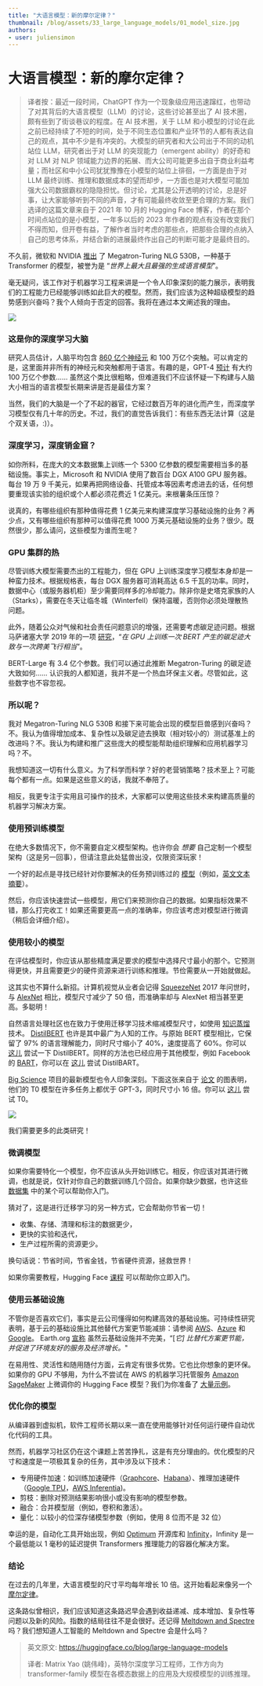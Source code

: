 ```yaml
---
title: "大语言模型：新的摩尔定律？"
thumbnail: /blog/assets/33_large_language_models/01_model_size.jpg
authors:
- user: juliensimon
---
```


# 大语言模型：新的摩尔定律？

<!-- {blog_metadata} -->
<!-- {authors} -->

> 译者按：最近一段时间，ChatGPT 作为一个现象级应用迅速蹿红，也带动了对其背后的大语言模型（LLM）的讨论，这些讨论甚至出了 AI 技术圈，颇有些到了街谈巷议的程度。在 AI 技术圈，关于 LLM 和小模型的讨论在此之前已经持续了不短的时间，处于不同生态位置和产业环节的人都有表达自己的观点，其中不少是有冲突的。大模型的研究者和大公司出于不同的动机站位 LLM，研究者出于对 LLM 的突现能力（emergent ability）的好奇和对 LLM 对 NLP 领域能力边界的拓展、而大公司可能更多出自于商业利益考量；而社区和中小公司犹犹豫豫在小模型的站位上徘徊，一方面是由于对 LLM 最终训练、推理和数据成本的望而却步，一方面也是对大模型可能加强大公司数据霸权的隐隐担忧。但讨论，尤其是公开透明的讨论，总是好事，让大家能够听到不同的声音，才有可能最终收敛至更合理的方案。我们选译的这篇文章来自于 2021 年 10 月的 Hugging Face 博客，作者在那个时间点站位的是小模型，一年多以后的 2023 年作者的观点有没有改变我们不得而知，但开卷有益，了解作者当时考虑的那些点，把那些合理的点纳入自己的思考体系，并结合新的进展最终作出自己的判断可能才是最终目的。

不久前，微软和 NVIDIA [推出](https://www.microsoft.com/en-us/research/blog/using-deepspeed-and-megatron-to-train-megatron-turing-nlg-530b-the-worlds-largest-and-most-powerful-generative-language-model/) 了 Megatron-Turing NLG 530B，一种基于 Transformer 的模型，被誉为是 “*世界上最大且最强的生成语言模型*”。

毫无疑问，该工作对于机器学习工程来讲是一个令人印象深刻的能力展示，表明我们的工程能力已经能够训练如此巨大的模型。然而，我们应该为这种超级模型的趋势感到兴奋吗？我个人倾向于否定的回答。我将在通过本文阐述我的理由。

![](assets/33_large_language_models/01_model_size.jpg)

### 这是你的深度学习大脑

研究人员估计，人脑平均包含 [860 亿个神经元](https://pubmed.ncbi.nlm.nih.gov/19226510/) 和 100 万亿个突触。可以肯定的是，这里面并非所有的神经元和突触都用于语言。有趣的是，GPT-4 [预计](https://www.wired.com/story/cerebras-chip-cluster-neural-networks-ai/) 有大约 100 万亿个参数...... 虽然这个类比很粗略，但难道我们不应该怀疑一下构建与人脑大小相当的语言模型长期来讲是否是最佳方案？

当然，我们的大脑是一个了不起的器官，它经过数百万年的进化而产生，而深度学习模型仅有几十年的历史。不过，我们的直觉告诉我们：有些东西无法计算（这是个双关语，:)）。

### 深度学习，深度销金窟？

如你所料，在庞大的文本数据集上训练一个 5300 亿参数的模型需要相当多的基础设施。事实上，Microsoft 和 NVIDIA 使用了数百台 DGX A100 GPU 服务器。每台 19 万 9 千美元，如果再把网络设备、托管成本等因素考虑进去的话，任何想要重现该实验的组织或个人都必须花费近 1 亿美元。来根薯条压压惊？

说真的，有哪些组织有那种值得花费 1 亿美元来构建深度学习基础设施的业务？再少点，又有哪些组织有那种可以值得花费 1000 万美元基础设施的业务？很少。既然很少，那么请问，这些模型为谁而生呢？

### GPU 集群的热

尽管训练大模型需要杰出的工程能力，但在 GPU 上训练深度学习模型本身却是一种蛮力技术。根据规格表，每台 DGX 服务器可消耗高达 6.5 千瓦的功率。同时，数据中心（或服务器机柜）至少需要同样多的冷却能力。除非你是史塔克家族的人（Starks），需要在冬天让临冬城（Winterfell）保持温暖，否则你必须处理散热问题。

此外，随着公众对气候和社会责任问题意识的增强，还需要考虑碳足迹问题。根据马萨诸塞大学 2019 年的一项 [研究](https://arxiv.org/pdf/1906.02243.pdf)，“*在 GPU 上训练一次 BERT 产生的碳足迹大致与一次跨美飞行相当*”。

BERT-Large 有 3.4 亿个参数。我们可以通过此推断 Megatron-Turing 的碳足迹大致如何…… 认识我的人都知道，我并不是一个热血环保主义者。尽管如此，这些数字也不容忽视。

### 所以呢？

我对 Megatron-Turing NLG 530B 和接下来可能会出现的模型巨兽感到兴奋吗？不。我认为值得增加成本、复杂性以及碳足迹去换取（相对较小的）测试基准上的改进吗？不。我认为构建和推广这些庞大的模型能帮助组织理解和应用机器学习吗？不。

我想知道这一切有什么意义。为了科学而科学？好的老营销策略？技术至上？可能每个都有一点。如果是这些意义的话，我就不奉陪了。

相反，我更专注于实用且可操作的技术，大家都可以使用这些技术来构建高质量的机器学习解决方案。

### 使用预训练模型

在绝大多数情况下，你不需要自定义模型架构。也许你会 *想要* 自己定制一个模型架构（这是另一回事），但请注意此处猛兽出没，仅限资深玩家！

一个好的起点是寻找已经针对你要解决的任务预训练过的 [模型](https://huggingface.co/models)（例如，[英文文本摘要](https://huggingface.co/models?language=en&pipeline_tag=summarization&sort=downloads)）。

然后，你应该快速尝试一些模型，用它们来预测你自己的数据。如果指标效果不错，那么打完收工！如果还需要更高一点的准确率，你应该考虑对模型进行微调（稍后会详细介绍）。

### 使用较小的模型

在评估模型时，你应该从那些精度满足要求的模型中选择尺寸最小的那个。它预测得更快，并且需要更少的硬件资源来进行训练和推理。节俭需要从一开始就做起。

这其实也不算什么新招。计算机视觉从业者会记得 [SqueezeNet](https://arxiv.org/abs/1602.07360) 2017 年问世时，与 [AlexNet](https://papers.nips.cc/paper/2012/hash/c399862d3b9d6b76c8436e924a68c45b-Abstract.html) 相比，模型尺寸减少了 50 倍，而准确率却与 AlexNet 相当甚至更高。多聪明！

自然语言处理社区也在致力于使用迁移学习技术缩减模型尺寸，如使用 [知识蒸馏](https://en.wikipedia.org/wiki/Knowledge_distillation) 技术。 [DistilBERT](https://arxiv.org/abs/1910.01108) 也许是其中最广为人知的工作。与原始 BERT 模型相比，它保留了 97% 的语言理解能力，同时尺寸缩小了 40%，速度提高了 60%。你可以 [这儿](https://huggingface.co/distilbert-base-uncased) 尝试一下 DistilBERT。同样的方法也已经应用于其他模型，例如 Facebook 的 [BART](https://arxiv.org/abs/1910.13461)，你可以在 [这儿](https://huggingface.co/models?search=distilbart) 尝试 DistilBART。

[Big Science](https://bigscience.huggingface.co/) 项目的最新模型也令人印象深刻。下面这张来自于 [论文](https://arxiv.org/abs/2110.08207) 的图表明，他们的 T0 模型在许多任务上都优于 GPT-3，同时尺寸小 16 倍。你可以 [这儿](https://huggingface.co/bigscience/T0pp) 尝试 T0。

![](assets/33_large_language_models/02_t0.png)

我们需要更多的此类研究！

### 微调模型

如果你需要特化一个模型，你不应该从头开始训练它。相反，你应该对其进行微调，也就是说，仅针对你自己的数据训练几个回合。如果你缺少数据，也许这些 [数据集](https://huggingface.co/datasets) 中的某个可以帮助你入门。

猜对了，这是进行迁移学习的另一种方式，它会帮助你节省一切！
* 收集、存储、清理和标注的数据更少，
* 更快的实验和迭代，
* 生产过程所需的资源更少。

换句话说：节省时间，节省金钱，节省硬件资源，拯救世界！

如果你需要教程，Hugging Face [课程](https://huggingface.co/course) 可以帮助你立即入门。

### 使用云基础设施

不管你是否喜欢它们，事实是云公司懂得如何构建高效的基础设施。可持续性研究表明，基于云的基础设施比其他替代方案更节能减排：请参阅 [AWS](https://sustainability.aboutamazon.com/environment/the-cloud)、[Azure](https://azure.microsoft.com/en-us/global-infrastructure/sustainability) 和 [Google](https://cloud.google.com/sustainability)。 Earth.org [宣称](https://earth.org/environmental-impact-of-cloud-computing/) 虽然云基础设施并不完美，“[*它] 比替代方案更节能，并促进了环境友好的服务及经济增长。*"

在易用性、灵活性和随用随付方面，云肯定有很多优势。它也比你想象的更环保。如果你的 GPU 不够用，为什么不尝试在 AWS 的机器学习托管服务 [Amazon SageMaker](https://aws.amazon.com/sagemaker/) 上微调你的 Hugging Face 模型？我们为你准备了 [大量示例](https://huggingface.co/docs/sagemaker/train)。

### 优化你的模型

从编译器到虚拟机，软件工程师长期以来一直在使用能够针对任何运行硬件自动优化代码的工具。

然而，机器学习社区仍在这个课题上苦苦挣扎，这是有充分理由的。优化模型的尺寸和速度是一项极其复杂的任务，其中涉及以下技术：

* 专用硬件加速：如训练加速硬件（[Graphcore](https://www.graphcore.ai/)、[Habana](https://habana.ai/)）、推理加速硬件（[Google TPU](https://cloud.google.com/tpu)，[AWS Inferentia](https://aws.amazon.com/machine-learning/inferentia/))。
* 剪枝：删除对预测结果影响很小或没有影响的模型参数。
* 融合：合并模型层（例如，卷积和激活）。
* 量化：以较小的位深存储模型参数（例如，使用 8 位而不是 32 位）

幸运的是，自动化工具开始出现，例如 [Optimum](https://huggingface.co/hardware) 开源库和 [Infinity](https://huggingface.co/infinity)，Infinity 是一个最低能以 1 毫秒的延迟提供 Transformers 推理能力的容器化解决方案。

### 结论

在过去的几年里，大语言模型的尺寸平均每年增长 10 倍。这开始看起来像另一个 [摩尔定律](https://en.wikipedia.org/wiki/Moore%27s_law)。

这条路似曾相识，我们应该知道这条路迟早会遇到收益递减、成本增加、复杂性等问题以及新的风险。指数的结局往往不是会很好。还记得 [Meltdown and Spectre](https://meltdownattack.com/) 吗？我们想知道人工智能的 Meltdown and Spectre 会是什么吗？

> 英文原文: <url> https://huggingface.co/blog/large-language-models </url>
>
> 译者: Matrix Yao (姚伟峰)，英特尔深度学习工程师，工作方向为 transformer-family 模型在各模态数据上的应用及大规模模型的训练推理。